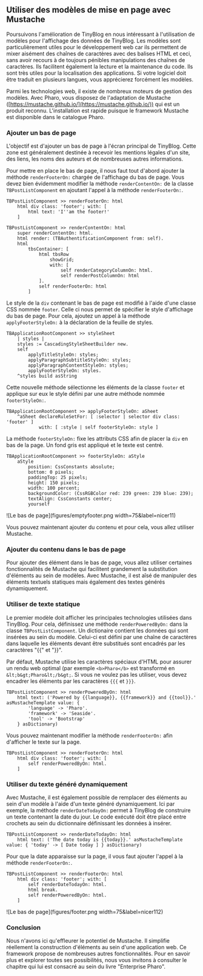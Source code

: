 ## Utiliser des modèles de mise en page avec Mustache


Poursuivons l'amélioration de TinyBlog en nous intéressant à l'utilisation de modèles pour l'affichage des données de TinyBlog. Les modèles sont particulièrement utiles pour le développement web car ils permettent de mixer aisément des chaînes de caractères avec des balises HTML et ceci, sans avoir recours à de toujours pénibles manipulations des chaînes de caractères. Ils facilitent également la lecture et la maintenance du code. Ils sont très utiles pour la localisation des applications. Si votre logiciel doit être traduit en plusieurs langues, vous apprécierez forcément les modèles.

Parmi les technologies web, il existe de nombreux moteurs de gestion des modèles. Avec Pharo, vous disposez de l'adaptation de Mustache ([https://mustache.github.io/](https://mustache.github.io/)) qui est un produit reconnu. L'installation est rapide puisque le framework Mustache est disponible dans le catalogue Pharo.

### Ajouter un bas de page


L'objectif est d'ajouter un bas de page à l'écran principal de TinyBlog. Cette zone est généralement destinée à recevoir les mentions légales d'un site, des liens, les noms des auteurs et de nombreuses autres informations.

Pour mettre en place le bas de page, il nous faut tout d'abord ajouter la méthode `renderFooterOn:` chargée de l'affichage du bas de page. Vous devez bien évidemment modifier la méthode `renderContentOn:` de la classe `TBPostListComponent` en ajoutant l'appel à la méthode `renderFooterOn:`.

```
TBPostListComponent >> renderFooterOn: html
 	html div class: 'footer'; with: [
		html text: 'I''am the footer!'
	]

TBPostListComponent >> renderContentOn: html
	super renderContentOn: html.
	html render: (TBAuthentificationComponent from: self).
	html
		tbsContainer: [ 
			html tbsRow
				showGrid;
				with: [ 
					self renderCategoryColumnOn: html.
					self renderPostColumnOn: html
			]. 
			self renderFooterOn: html 		
		]
```


Le style de la `div` contenant le bas de page est modifié à l'aide d'une classe CSS nommée `footer`. Celle ci nous permet de spécifier le style d'affichage du bas de page. Pour cela, ajoutez un appel à la méthode `applyFooterStyleOn:` à la déclaration de la feuille de styles.

```
TBApplicationRootComponent >> styleSheet
	| styles |
	styles := CascadingStyleSheetBuilder new.
	self 
		applyTitleStyleOn: styles;
		applyParagraphSubtitleStyleOn: styles;
		applyParagraphContentStyleOn: styles;
		applyFooterStyleOn: styles.
	^styles build asString
```


Cette nouvelle méthode sélectionne les éléments de la classe `footer` et applique sur eux le style défini par une autre méthode nommée `footerStyleOn:`. 

```
TBApplicationRootComponent >> applyFooterStyleOn: aSheet
	^aSheet declareRuleSetFor: [ :selector | selector div class: 'footer' ]
			with: [ :style | self footerStyleOn: style ]
```


La méthode `footerStyleOn:` fixe les attributs CSS afin de placer la `div` en bas de la page. Un fond gris est appliqué et le texte est centré.

```
TBApplicationRootComponent >> footerStyleOn: aStyle
	aStyle
		position: CssConstants absolute;
		bottom: 0 pixels;
		paddingTop: 25 pixels;
		height: 150 pixels;
		width: 100 percent;
		backgroundColor: (CssRGBColor red: 239 green: 239 blue: 239);	
		textAlign: CssConstants center;
		yourself
```


![Le bas de page](figures/emptyfooter.png width=75&label=nicer11)

Vous pouvez maintenant ajouter du contenu et pour cela, vous allez utiliser Mustache.

### Ajouter du contenu dans le bas de page


Pour ajouter des élément dans le bas de page, vous allez utiliser certaines fonctionnalités de Mustache qui facilitent grandement la substitution d'éléments au sein de modèles. Avec Mustache, il est aîsé de manipuler des éléments textuels statiques mais également des textes générés dynamiquement.

### Utiliser de texte statique


Le premier modèle doit afficher les principales technologies utilisées dans TinyBlog. Pour cela, définissez une méthode `renderPoweredByOn:` dans la classe `TBPostListComponent`. Un dictionaire contient les données qui sont insérées au sein du modèle. Celui-ci est défini par une chaîne de caractères dans laquelle les éléments devant être substitués sont encadrés par les caractères "\{{" et "\}}". 

Par défaut, Mustache utilise les caractères spéciaux d'HTML pour assurer un rendu web optimal (par exemple `<b>Pharo</b>` est transformé en `&lt;b&gt;Pharo&lt;/b&gt;`. Si vous ne voulez pas les utiliser, vous devez encadrer les éléments par les caractères `{{{` et `}}}`.

```
TBPostListComponent >> renderPoweredByOn: html
	html text: ('Powered by {{language}}, {{framework}} and {{tool}}.' asMustacheTemplate value: { 
		'language' -> 'Pharo'. 
		'framework' -> 'Seaside'.
		'tool' -> 'Bootstrap'
	} asDictionary)
```


Vous pouvez maintenant modifier la méthode `renderFooterOn:` afin d'afficher le texte sur la page.

```
TBPostListComponent >> renderFooterOn: html
 	html div class: 'footer'; with: [
		self renderPoweredByOn: html.
	]
```


### Utiliser du texte généré dynamiquement


Avec Mustache, il est également possible de remplacer des éléments au sein d'un modèle à l'aide d'un texte généré dynamiquement. Ici par exemple, la méthode `renderDateTodayOn:` permet à TinyBlog de construire un texte contenant la date du jour. Le code exécuté doit être placé entre crochets au sein du dictionnaire définissant les données à insérer.

```
TBPostListComponent >> renderDateTodayOn: html
	html text: ('The date today is {{today}}.' asMustacheTemplate value: { 'today' -> [ Date today ] } asDictionary)
```


Pour que la date apparaisse sur la page, il vous faut ajouter l'appel à la méthode `renderFooterOn:`.

```
TBPostListComponent >> renderFooterOn: html
 	html div class: 'footer'; with: [
		self renderDateTodayOn: html.
		html break.
		self renderPoweredByOn: html.
	]
```


![Le bas de page](figures/footer.png width=75&label=nicer112)

### Conclusion


Nous n'avons ici qu'effleurer le potentiel de Mustache. Il simplifie réellement la construction d'éléments au sein d'une application web. Ce framework propose de nombreuses autres fonctionnalités. Pour en savoir plus et explorer toutes ses possibilités, nous vous invitons à consulter le chapitre qui lui est consacré au sein du livre "Enterprise Pharo".

